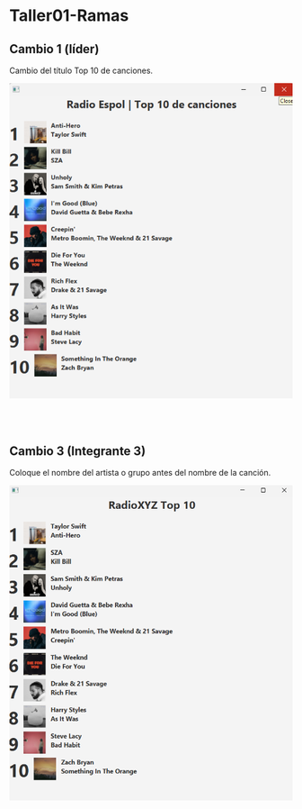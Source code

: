 # Taller01-Ramas

## Cambio 1 (líder) 
Cambio del título Top 10 de canciones.

![Img](./TopMusical/img/capt1.png)

<br />

<br />
 
## Cambio 3 (Integrante 3)
Coloque el nombre del artista o grupo antes del nombre de la canción.
 
![Img](./TopMusical/img/captura3.png)

